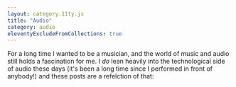 ```yaml
---
layout: category.11ty.js
title: "Audio"
category: audio
eleventyExcludeFromCollections: true
---
```


For a long time I wanted to be a musician, and the world of music and audio still holds a fascination for me. I _do_ lean heavily into the technological side of audio these days (it's been a long time since I performed in front of anybody!) and these posts are a refelction of that:
